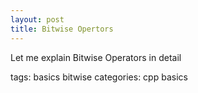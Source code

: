 ```yaml
---
layout: post
title: Bitwise Opertors
---
```

Let me explain Bitwise Operators in detail

tags: basics bitwise
categories: cpp basics
